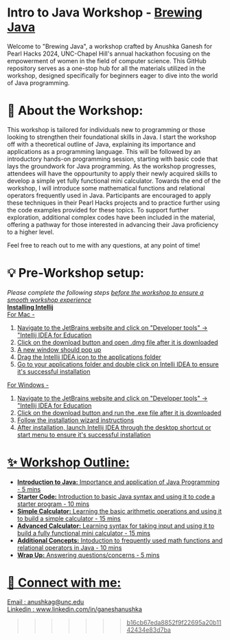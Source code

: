 # Intro to Java Workshop - [Brewing Java](https://docs.google.com/presentation/d/1R472pOGGygU1i91IaFonYTf0hpeNNSbU8H15fsRtMu8/edit#slide=id.gf895c1fca3_0_10)

Welcome to "Brewing Java", a workshop crafted by Anushka Ganesh for Pearl Hacks 2024, UNC-Chapel Hill's annual hackathon focusing on the empowerment of women in the field of computer science. This GitHub repository serves as a one-stop hub for all the materials utilized in the workshop, designed specifically for beginners eager to dive into the world of Java programming.

# 🌟 **About the Workshop:**<br>
This workshop is tailored for individuals new to programming or those looking to strengthen their foundational skills in Java. I start the workshop off with a theoretical outline of Java, explaining its importance and applications as a programming language. This will be followed by an introductory hands-on programming session, starting with basic code that lays the groundwork for Java programming. As the workshop progresses, attendees will have the oppourtunity to apply their newly acquired skills to develop a simple yet fully functional mini calculator. Towards the end of the workshop, I will introduce some mathematical functions and relational operators frequently used in Java. Participants are encouraged to apply these techniques in their Pearl Hacks projects and to practice further using the code examples provided for these topics. To support further exploration, additional complex codes have been included in the material, offering a pathway for those interested in advancing their Java proficiency to a higher level.

Feel free to reach out to me with any questions, at any point of time!

# 💡 **Pre-Workshop setup:** <br>
*Please complete the following steps <u>before<u> the workshop to ensure a smooth workshop experience*<br>
**Installing Intellij**<br>
   For Mac -
   1. Navigate to the [JetBrains](https://www.jetbrains.com) website and click on "Developer tools" -> "Intellij IDEA for Education
   2. Click on the download button and open .dmg file after it is downloaded
   3. A new window should pop up
   4. Drag the Intellij IDEA icon to the applications folder
   5. Go to your applications folder and double click on Intelli IDEA to ensure it's successful installation
  
   For Windows -
   1. Navigate to the [JetBrains](https://www.jetbrains.com) website and click on "Developer tools" -> "Intellij IDEA for Education
   2.  Click on the download button and run the .exe file after it is downloaded
   3.  Follow the installation wizard instructions
   4.  After installation, launch Intellij IDEA through the desktop shortcut or start menu to ensure it's successful installation

# ✨ **Workshop Outline:**
- **Introduction to Java:** Importance and application of Java Programming - 5 mins
- **Starter Code:** Introduction to basic Java syntax and using it to code a starter program - 10 mins
- **Simple Calculator:** Learning the basic arithmetic operations and using it to build a simple calculator - 15 mins
- **Advanced Calculator:** Learning syntax for taking input and using it to build a fully functional mini calculator - 15 mins
- **Additional Concepts:** Intoduction to frequently used math functions and relational operators in Java - 10 mins
- **Wrap Up:** Answering questions/concerns - 5 mins

# 📢 **Connect with me:**<br>
Email : anushkag@unc.edu<br>
Linkedin : www.linkedin.com/in/ganeshanushka
>>>>>>> b16cb67eda8852f9f22695a20b1142434e83d7ba
